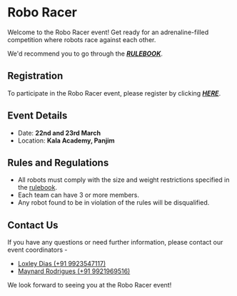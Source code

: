 # Robo Racer

Welcome to the Robo Racer event! Get ready for an adrenaline-filled competition where robots race against each other.

We'd recommend you to go through the **_[RULEBOOK](./roboracer-rulebook.pdf)_**.

## Registration

To participate in the Robo Racer event, please register by clicking **_[HERE](https://docs.google.com/forms/d/e/1FAIpQLSd0TF2WpGpEA8FTPQRfssMYNYU8X9FlB8nFUBhjw-EKV1vGnQ/viewform?usp=sf_link)_**.

## Event Details

- Date: **22nd and 23rd March**
- Location: **Kala Academy, Panjim**

## Rules and Regulations

- All robots must comply with the size and weight restrictions specified in the [rulebook](./roboracer-rulebook.pdf).
- Each team can have 3 or more members.
- Any robot found to be in violation of the rules will be disqualified.

<!-- ## Prizes

The top three teams will receive the following prizes:

- 1st Place: $PRIZE_1$
- 2nd Place: $PRIZE_2$
- 3rd Place: $PRIZE_3$ -->

## Contact Us

If you have any questions or need further information, please contact our event coordinators -

- [Loxley Dias (+91 9923547117)](tel:+919923547117)
- [Maynard Rodrigues (+91 9921969516)](tel:+919921969516)

We look forward to seeing you at the Robo Racer event!
